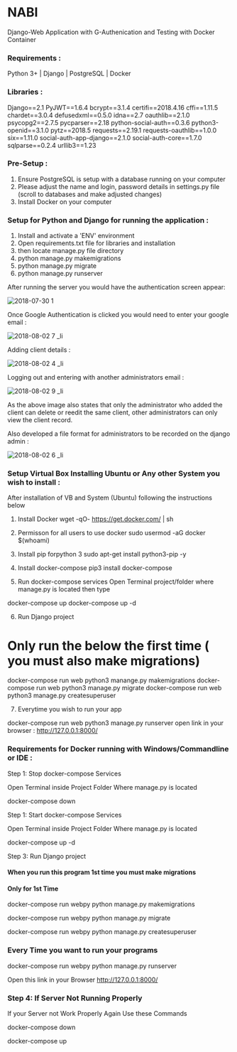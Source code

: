 # NABI 

Django-Web Application with G-Authenication and Testing with Docker Container

### Requirements :

Python 3+ | Django | PostgreSQL | Docker

### Libraries :

Django==2.1
PyJWT==1.6.4
bcrypt==3.1.4
certifi==2018.4.16
cffi==1.11.5
chardet==3.0.4
defusedxml==0.5.0
idna==2.7
oauthlib==2.1.0
psycopg2==2.7.5
pycparser==2.18
python-social-auth==0.3.6
python3-openid==3.1.0
pytz==2018.5
requests==2.19.1
requests-oauthlib==1.0.0
six==1.11.0
social-auth-app-django==2.1.0
social-auth-core==1.7.0
sqlparse==0.2.4
urllib3==1.23

### Pre-Setup :

1) Ensure PostgreSQL is setup with a database running on your computer
2) Please adjust the name and login, password details in settings.py file (scroll to databases and make adjusted changes)
3) Install Docker on your computer 

### Setup for Python and Django for running the application :

1) Install and activate a 'ENV' environment 
2) Open requirements.txt file for libraries and installation
3) then locate manage.py file directory
4) python manage.py makemigrations
5) python manage.py migrate
6) python manage.py runserver

After running the server you would have the authentication screen appear:

![2018-07-30 1](https://user-images.githubusercontent.com/41096204/43560533-f616b1ea-95e0-11e8-80c8-6e5af30403c9.png)

Once Google Authentication is clicked you would need to enter your google email :

![2018-08-02 7 _li](https://user-images.githubusercontent.com/41096204/43566858-e501e3da-95fd-11e8-9410-550d3e7cf6f3.jpg)

Adding client details :

![2018-08-02 4 _li](https://user-images.githubusercontent.com/41096204/43567155-d22aa656-95fe-11e8-9734-7bfbf0c4c366.jpg)


Logging out and entering with another administrators email :

![2018-08-02 9 _li](https://user-images.githubusercontent.com/41096204/43567313-570075a4-95ff-11e8-99b5-b3f59817d7f6.jpg)

As the above image also states that only the administrator who added the client can delete or reedit the same client, other administrators can only view the client record.

Also developed a file format for administrators to be recorded on the django admin :

![2018-08-02 6 _li](https://user-images.githubusercontent.com/41096204/43567483-f0c8ae86-95ff-11e8-9515-f520c34b02b0.jpg)

### Setup Virtual Box Installing Ubuntu or Any other System you wish to install :

After installation of VB and System (Ubuntu) following the instructions below

1) Install Docker
wget -qO- https://get.docker.com/ | sh

2) Permisson for all users to use docker
sudo usermod -aG docker $(whoami)

3) Install pip forpython 3
sudo apt-get install python3-pip -y

4) Install docker-compose
pip3 install docker-compose

5) Run docker-compose services
Open Terminal project/folder where manage.py is located then type

docker-compose up
docker-compose up -d

6) Run Django project
# Only run the below the first time ( you must also make migrations)

docker-compose run web python3 manange.py makemigrations 
docker-compose run web python3 manage.py migrate
docker-compose run web python3 manage.py createsuperuser

7) Everytime you wish to run your app

docker-compose run web python3 manage.py runserver
open link in your browser : http://127.0.0.1:8000/

### Requirements for Docker running with Windows/Commandline or IDE : 

Step 1: Stop docker-compose Services

Open Terminal inside Project Folder Where manage.py is located

docker-compose down

Step 1: Start docker-compose Services

Open Terminal inside Project Folder Where manage.py is located

docker-compose up -d

Step 3: Run Django project

#### When you run this program 1st time you must make migrations
#### Only for 1st Time

docker-compose run webpy python manage.py makemigrations

docker-compose run webpy python manage.py migrate

docker-compose run webpy python manage.py createsuperuser

### Every Time you want to run your programs

docker-compose run webpy python manage.py runserver 

Open this link in your Browser http://127.0.0.1:8000/

### Step 4: If Server Not Running Properly

If your Server not Work Properly Again Use these Commands

docker-compose down

docker-compose up
